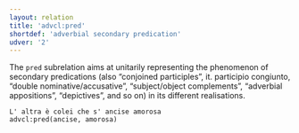 ```yaml
---
layout: relation
title: 'advcl:pred'
shortdef: 'adverbial secondary predication'
udver: '2'
---
```


The <code>pred</code> subrelation aims at unitarily representing the phenomenon of secondary predications (also “conjoined participles”, it. participio congiunto, “double nominative/accusative”, “subject/object complements”, “adverbial appositions”, “depictives”, and so on) in its different realisations.


~~~ sdparse
L' altra è colei che s' ancise amorosa 
advcl:pred(ancise, amorosa)
~~~
<!-- Interlanguage links updated Po 11. listopadu 2024, 20:10:18 CET -->
